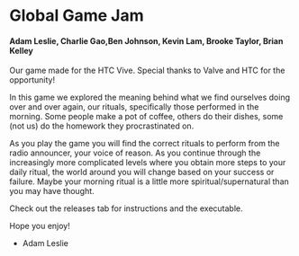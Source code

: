 # Global Game Jam
#### Adam Leslie, Charlie Gao,Ben Johnson, Kevin Lam, Brooke Taylor, Brian Kelley

Our game made for the HTC Vive. Special thanks to Valve and HTC for the opportunity!

In this game we explored the meaning behind what we find ourselves doing over and over again, our rituals, specifically those performed in the morning. Some people make a pot of coffee, others do their dishes, some (not us) do the homework they procrastinated on.

As you play the game you will find the correct rituals to perform from the radio announcer, your voice of reason. As you continue through the increasingly more complicated levels where you obtain more steps to your daily ritual, the world around you will change based on your success or failure. 
Maybe your morning ritual is a little more spiritual/supernatural than you may have thought.

Check out the releases tab for instructions and the executable.

Hope you enjoy!
- Adam Leslie
